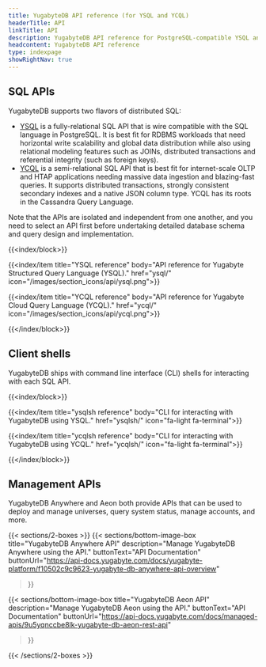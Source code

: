 ```yaml
---
title: YugabyteDB API reference (for YSQL and YCQL)
headerTitle: API
linkTitle: API
description: YugabyteDB API reference for PostgreSQL-compatible YSQL and Cassandra-compatible YCQL
headcontent: YugabyteDB API reference
type: indexpage
showRightNav: true
---
```

<!--menu:
  v2024.2_api:
    identifier: api
    parent: yugabyte-apis
    weight: 1100-->

## SQL APIs

YugabyteDB supports two flavors of distributed SQL:

- [YSQL](ysql/) is a fully-relational SQL API that is wire compatible with the SQL language in PostgreSQL. It is best fit for RDBMS workloads that need horizontal write scalability and global data distribution while also using relational modeling features such as JOINs, distributed transactions and referential integrity (such as foreign keys).
- [YCQL](ycql/) is a semi-relational SQL API that is best fit for internet-scale OLTP and HTAP applications needing massive data ingestion and blazing-fast queries. It supports distributed transactions, strongly consistent secondary indexes and a native JSON column type. YCQL has its roots in the Cassandra Query Language.

Note that the APIs are isolated and independent from one another, and you need to select an API first before undertaking detailed database schema and query design and implementation.

{{<index/block>}}

  {{<index/item
    title="YSQL reference"
    body="API reference for Yugabyte Structured Query Language (YSQL)."
    href="ysql/"
    icon="/images/section_icons/api/ysql.png">}}

  {{<index/item
    title="YCQL reference"
    body="API reference for Yugabyte Cloud Query Language (YCQL)."
    href="ycql/"
    icon="/images/section_icons/api/ycql.png">}}

{{</index/block>}}

## Client shells

YugabyteDB ships with command line interface (CLI) shells for interacting with each SQL API.

{{<index/block>}}

  {{<index/item
    title="ysqlsh reference"
    body="CLI for interacting with YugabyteDB using YSQL."
    href="ysqlsh/"
    icon="fa-light fa-terminal">}}

  {{<index/item
    title="ycqlsh reference"
    body="CLI for interacting with YugabyteDB using YCQL."
    href="ycqlsh/"
    icon="fa-light fa-terminal">}}

{{</index/block>}}

## Management APIs

YugabyteDB Anywhere and Aeon both provide APIs that can be used to deploy and manage universes, query system status, manage accounts, and more.

{{< sections/2-boxes >}}
  {{< sections/bottom-image-box
    title="YugabyteDB Anywhere API"
    description="Manage YugabyteDB Anywhere using the API."
    buttonText="API Documentation"
    buttonUrl="https://api-docs.yugabyte.com/docs/yugabyte-platform/f10502c9c9623-yugabyte-db-anywhere-api-overview"
  >}}

  {{< sections/bottom-image-box
    title="YugabyteDB Aeon API"
    description="Manage YugabyteDB Aeon using the API."
    buttonText="API Documentation"
    buttonUrl="https://api-docs.yugabyte.com/docs/managed-apis/9u5yqnccbe8lk-yugabyte-db-aeon-rest-api"
  >}}

{{< /sections/2-boxes >}}
